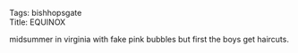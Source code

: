 Tags: bishhopsgate  
Title: EQUINOX  
  
midsummer in virginia with fake pink bubbles but first the boys get haircuts.  
